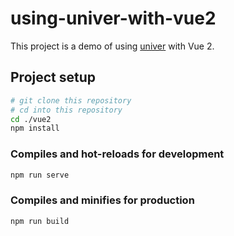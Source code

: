# using-univer-with-vue2

This project is a demo of using [univer](https://github.com/dream-num/univer) with Vue 2.

## Project setup

```bash
# git clone this repository
# cd into this repository
cd ./vue2
npm install
```

### Compiles and hot-reloads for development

```bash
npm run serve
```

### Compiles and minifies for production

```bash
npm run build
```
